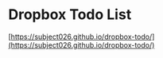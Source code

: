 # Dropbox Todo List

[https://subject026.github.io/dropbox-todo/](https://subject026.github.io/dropbox-todo/)
